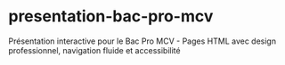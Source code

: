 # presentation-bac-pro-mcv
Présentation interactive pour le Bac Pro MCV - Pages HTML avec design professionnel, navigation fluide et accessibilité
